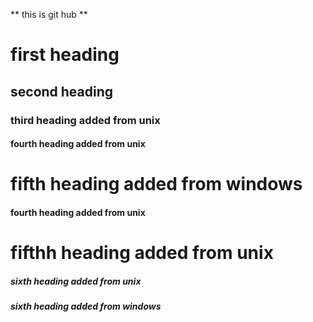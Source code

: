 ** this is git hub **
<h1>first heading 
<h2>second heading 
<h3> third heading added from unix
<h4> fourth heading added from unix 
<h1> fifth heading added from windows
<h4> fourth heading added from unix
<h1> fifthh heading added from unix
<h5> sixth heading added from unix
<h5> sixth heading added from windows
  <h7>

